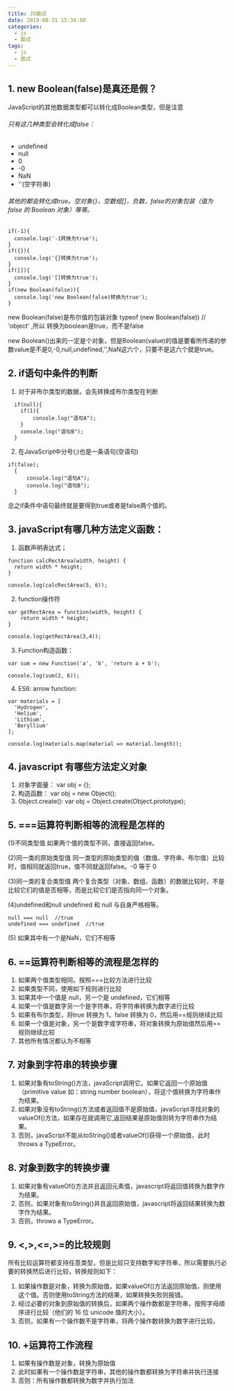 ```yaml
---
title: JS面试
date: 2019-08-31 15:34:50
categories: 
  - js
  - 面试
tags: 
  - js
  - 面试
---
```

## 1. new Boolean(false)是真还是假？
JavaScript的其他数据类型都可以转化成Boolean类型，但是注意
 <!--more-->
###### 只有这几种类型会转化成false：
* undefined
* null
* 0
* -0
* NaN
* ''(空字符串)

###### 其他的都会转化成true。空对象{}，空数组[]，负数，false的对象包装（值为 false 的 Boolean 对象）等等。
```
if(-1){
  console.log('-1转换为true');
}
if({}){
  console.log('{}转换为true');
}
if([]){
  console.log('[]转换为true');
}
if(new Boolean(false)){
  console.log('new Boolean(false)转换为true');
}

```
new Boolean(false)是布尔值的包装对象    typeof (new Boolean(false))  // 'object'  ,所以 转换为boolean是true，而不是false

new Boolean()出来的一定是个对象，但是Boolean(value)的值是要看所传递的参数value是不是0,-0,null,undefined,'',NaN这六个，只要不是这六个就是true。

## 2. if语句中条件的判断
1. 对于非布尔类型的数据，会先转换成布尔类型在判断
```
  if(null){
    if(1){
        console.log("语句A");
    }
    console.log("语句B");
  }
```
2. 在JavaScript中分号(;)也是一条语句(空语句)
```
if(false);
  {
      console.log("语句A");
      console.log("语句B");
  }

```
总之if条件中语句最终就是要得到true或者是false两个值的。

## 3. javaScript有哪几种方法定义函数：
1. 函数声明表达式；
```
function calcRectArea(width, height) {
  return width * height;
}

console.log(calcRectArea(5, 6));
```
2. function操作符
```
var getRectArea = function(width, height) {
    return width * height;
}

console.log(getRectArea(3,4));
```
3. Function构造函数：
```
var sum = new Function('a', 'b', 'return a + b');

console.log(sum(2, 6));
```
4. ES6: arrow function:
```
var materials = [
  'Hydrogen',
  'Helium',
  'Lithium',
  'Beryllium'
];

console.log(materials.map(material => material.length));
```

## 4. javascript 有哪些方法定义对象
1. 对象字面量： var obj = {};
2. 构造函数： var obj = new Object();
3. Object.create(): var obj = Object.create(Object.prototype);

## 5. ===运算符判断相等的流程是怎样的
(1)不同类型值
如果两个值的类型不同，直接返回false。

(2)同一类的原始类型值
同一类型的原始类型的值（数值、字符串、布尔值）比较时，值相同就返回true，值不同就返回false。-0 等于 0

(3)同一类的复合类型值
两个复合类型（对象、数组、函数）的数据比较时，不是比较它们的值是否相等，而是比较它们是否指向同一个对象。

(4)undefined和null
undefined 和 null 与自身严格相等。
```
null === null  //true
undefined === undefined  //true

```

(5) 如果其中有一个是NaN，它们不相等

## 6. ==运算符判断相等的流程是怎样的
1. 如果两个值类型相同，按照===比较方法进行比较
2. 如果类型不同，使用如下规则进行比较
3. 如果其中一个值是 null，另一个是 undefined，它们相等
4. 如果一个值是数字另一个是字符串，将字符串转换为数字进行比较
5. 如果有布尔类型，将true 转换为 1，false 转换为 0，然后用==规则继续比较
6. 如果一个值是对象，另一个是数字或字符串，将对象转换为原始值然后用==规则继续比较
7. 其他所有情况都认为不相等

## 7. 对象到字符串的转换步骤
1. 如果对象有toString()方法，javaScript调用它。如果它返回一个原始值（primitive value 如：string number boolean），将这个值转换为字符串作为结果。
2. 如果对象没有toString()方法或者返回值不是原始值，javaScript寻找对象的valueOf()方法，如果存在就调用它,返回结果是原始值则转为字符串作为结果。
3. 否则，javaScript不能从toString()或者valueOf()获得一个原始值，此时throws a TypeError。

## 8. 对象到数字的转换步骤
1. 如果对象有valueOf()方法并且返回元素值，javascript将返回值转换为数字作为结果。
2. 否则，如果对象有toString()并且返回原始值，javascript将返回结果转换为数字作为结果。
3. 否则，throws a TypeError。

## 9. <,>,<=,>=的比较规则
所有比较运算符都支持任意类型，但是比较只支持数字和字符串，所以需要执行必要的转换然后进行比较，转换规则如下：

1. 如果操作数是对象，转换为原始值，如果valueOf()方法返回原始值，则使用这个值。否则使用toString方法的结果，如果转换失败则报错。
2. 经过必要的对象到原始值的转换后，如果两个操作数都是字符串，按照字母顺序进行比较（他们的 16 位 unicode 值的大小）。
3. 否则，如果有一个操作数不是字符串，将两个操作数转换为数字进行比较。

## 10. +运算符工作流程
1. 如果有操作数是对象，转换为原始值
2. 此时如果有一个操作数是字符串，其他的操作数都转换为字符串并执行连接
3. 否则：所有操作数都转换为数字并执行加法

